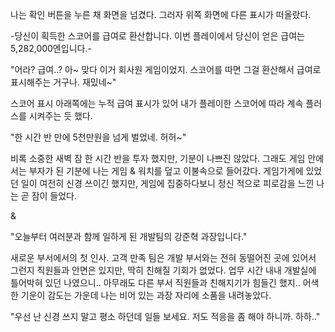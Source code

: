 나는 확인 버튼을 누른 채 화면을 넘겼다. 그러자 위쪽 화면에 다른 표시가 떠올랐다.

-당신이 획득한 스코어를 급여로 환산합니다. 이번 플레이에서 당신이 얻은 급여는 5,282,000엔입니다.-

"어라? 급여..? 아~ 맞다 이거 회사원 게임이었지. 스코어를 따면 그걸 환산해서 급여로 표시해주는 거구나. 재밌네~"

스코어 표시 아래쪽에는 누적 급여 표시가 있어 내가 플레이한 스코어에 따라 계속 플러스를 시켜주는 듯 했다.

"한 시간 반 만에 5천만원을 넘게 벌었네. 허허~"

비록 소중한 새벽 잠 한 시간 반을 투자 했지만, 기분이 나쁘진 않았다. 그래도 게임 안에서는 부자가 된 기분에 나는 게임 & 워치를 덮고 이불속으로 들어갔다. 게임가게에 있었던 일이 여전히 신경 쓰이긴 했지만, 게임에 집중하다보니 정신 적으로 피로감을 느낀 나는 곧 잠이 들었다.

&

"오늘부터 여러분과 함께 일하게 된 개발팀의 강준혁 과장입니다."

새로운 부서에서의 첫 인사. 고객 만족 팀은 개발 부서와는 전혀 동떨어진 곳에 있어서 그런지 직원들과 안면은 있지만, 딱히 친해질 기회가 없었다. 업무 시간 내내 개발실에 틀어박혀 있던 나였으니.. 아무래도 다른 부서 직원들과 친해지기가 힘들긴 했지.. 어색한 기운이 감도는 가운데 나는 비어 있는 과장 자리에 소품을 내려놓았다.

"우선 난 신경 쓰지 말고 평소 하던데 일들 보세요. 저도 적응을 좀 해야 하니까. 하하.."